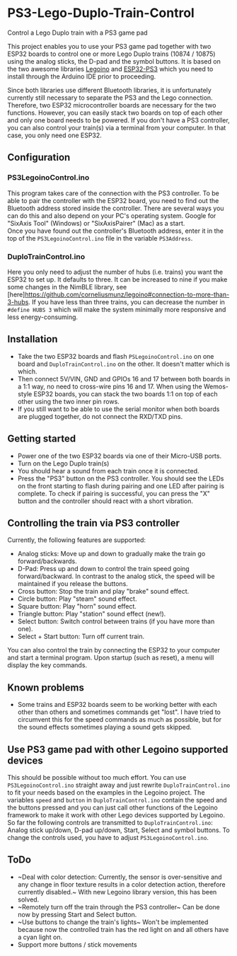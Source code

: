 # PS3-Lego-Duplo-Train-Control
Control a Lego Duplo train with a PS3 game pad

This project enables you to use your PS3 game pad together with two ESP32 boards to control one or more Lego Duplo trains (10874 / 10875) using the analog sticks, the D-pad and the symbol buttons. It is based on the two awesome libraries [Legoino](https://github.com/corneliusmunz/legoino) and [ESP32-PS3](https://github.com/jvpernis/esp32-ps3) which you need to install through the Arduino IDE prior to proceeding.  
  
Since both libraries use different Bluetooth libraries, it is unfortunately currently still necessary to separate the PS3 and the Lego connection. Therefore, two ESP32 microcontroller boards are necessary for the two functions. However, you can easily stack two boards on top of each other and only one board needs to be powered. If you don't have a PS3 controller, you can also control your train(s) via a terminal from your computer. In that case, you only need one ESP32.

## Configuration

### PS3LegoinoControl.ino
This program takes care of the connection with the PS3 controller. To be able to pair the controller with the ESP32 board, you need to find out the Bluetooth address stored inside the controller. There are several ways you can do this and also depend on your PC's operating system. Google for "SixAxis Tool" (Windows) or "SixAxisPairer" (Mac) as a start.  
Once you have found out the controller's Bluetooth address, enter it in the top of the `PS3LegoinoControl.ino` file in the variable `PS3Address`.

### DuploTrainControl.ino
Here you only need to adjust the number of hubs (i.e. trains) you want the ESP32 to set up. It defaults to three. It can be increased to nine if you make some changes in the NimBLE library, see [here]https://github.com/corneliusmunz/legoino#connection-to-more-than-3-hubs. If you have less than three trains, you can decrease the number in `#define HUBS 3` which will make the system minimally more responsive and less energy-consuming. 

## Installation
* Take the two ESP32 boards and flash `PSLegoinoControl.ino` on one board and `DuploTrainControl.ino` on the other. It doesn't matter which is which. 
* Then connect 5V/VIN, GND and GPIOs 16 and 17 between both boards in a 1:1 way, no need to cross-wire pins 16 and 17. When using the Wemos-style ESP32 boards, you can stack the two boards 1:1 on top of each other using the two inner pin rows.
* If you still want to be able to use the serial monitor when both boards are plugged together, do not connect the RXD/TXD pins.

## Getting started
* Power one of the two ESP32 boards via one of their Micro-USB ports.
* Turn on the Lego Duplo train(s)
* You should hear a sound from each train once it is connected.
* Press the "PS3" button on the PS3 controller. You should see the LEDs on the front starting to flash during pairing and one LED after pairing is complete. To check if pairing is successful, you can press the "X" button and the controller should react with a short vibration.

## Controlling the train via PS3 controller
Currently, the following features are supported:
* Analog sticks: Move up and down to gradually make the train go forward/backwards.
* D-Pad: Press up and down to control the train speed going forward/backward. In contrast to the analog stick, the speed will be maintained if you release the buttons.
* Cross button: Stop the train and play "brake" sound effect.
* Circle button: Play "steam" sound effect.
* Square button: Play "horn" sound effect.
* Triangle button: Play "station" sound effect (new!).
* Select button: Switch control between trains (if you have more than one).
* Select + Start button: Turn off current train.

You can also control the train by connecting the ESP32 to your computer and start a terminal program. Upon startup (such as reset), a menu will display the key commands.

## Known problems
* Some trains and ESP32 boards seem to be working better with each other than others and sometimes commands get "lost". I have tried to circumvent this for the speed commands as much as possible, but for the sound effects sometimes playing a sound gets skipped.

## Use PS3 game pad with other Legoino supported devices
This should be possible without too much effort. You can use `PS3LegoinoControl.ino` straight away and just rewrite `DuploTrainControl.ino` to fit your needs based on the examples in the Legoino project. The variables `speed` and `button` in `DuploTrainControl.ino` contain the speed and the buttons pressed and you can just call other functions of the Legoino framework to make it work with other Lego devices supported by Legoino. So far the following controls are transmitted to `DuploTrainControl.ino`: Analog stick up/down, D-pad up/down, Start, Select and symbol buttons. To change the controls used, you have to adjust `PS3LegoinoControl.ino`.

## ToDo
* ~Deal with color detection: Currently, the sensor is over-sensitive and any change in floor texture results in a color detection action, therefore currently disabled.~ With new Legoino library version, this has been solved.
* ~Remotely turn off the train through the PS3 controller~ Can be done now by pressing Start and Select button.
* ~Use buttons to change the train's lights~ Won't be implemented because now the controlled train has the red light on and all others have a cyan light on.
* Support more buttons / stick movements

